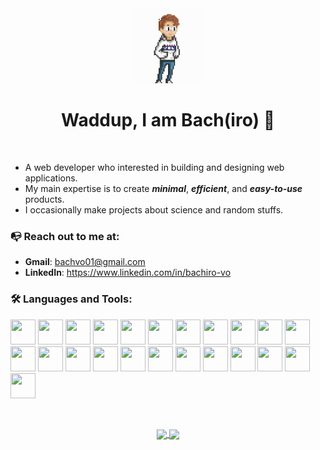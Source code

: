 <!-- ![](https://komarev.com/ghpvc/?username=bachvo01) -->

<div align ="center">
    <kbd>
        <img loading ="lazy" src= './images/pixelGif.gif' width = '120px' height ='120px' style="margin-right:15px; margin-left:15px; border-radius:20px; ">
    </kbd>
</div>
<div align ="center">
<h1>Waddup, I am Bach(iro) 🖖</h1>
</div>&ensp;

- A web developer who interested in building and designing web applications. 
- My main expertise is to create <em><strong>minimal</strong></em>, <em><strong>efficient</strong></em>, and <em><strong>easy-to-use</strong></em> products. 
- I occasionally make projects about science and random stuffs.


### :mailbox_with_no_mail: Reach out to me at:

- <strong>Gmail</strong>: <a href=''>bachvo01@gmail.com</a>
- <strong>LinkedIn</strong>: <a href ='www.linkedin.com/in/
    '>https://www.linkedin.com/in/bachiro-vo</a>
  &ensp;

### :hammer_and_wrench: Languages and Tools:

<div>
<img src="https://cdn.jsdelivr.net/gh/devicons/devicon@latest/icons/html5/html5-original.svg" width = '40px' height = '40px'/>
<img src="https://cdn.jsdelivr.net/gh/devicons/devicon@latest/icons/css3/css3-original.svg" width = '40px' height = '40px'/>

<img src="https://cdn.jsdelivr.net/gh/devicons/devicon@latest/icons/javascript/javascript-plain.svg" width = '40px' height = '40px'/>

<img src="https://cdn.jsdelivr.net/gh/devicons/devicon@latest/icons/sass/sass-original.svg" width = '40px' height = '40px'/>

<img src="https://cdn.jsdelivr.net/gh/devicons/devicon@latest/icons/react/react-original.svg" width = '40px' height = '40px'/>

<img src="https://cdn.jsdelivr.net/gh/devicons/devicon@latest/icons/nodejs/nodejs-original.svg" width = '40px' height = '40px'/>

<img src="https://cdn.jsdelivr.net/gh/devicons/devicon@latest/icons/nodemon/nodemon-plain.svg" width = '40px' height = '40px'/>

<img src="https://cdn.jsdelivr.net/gh/devicons/devicon@latest/icons/postgresql/postgresql-original.svg" width = '40px' height = '40px'/>

<img src="https://cdn.jsdelivr.net/gh/devicons/devicon@latest/icons/mongodb/mongodb-plain.svg" width = '40px' height = '40px'/>

<img src="https://cdn.jsdelivr.net/gh/devicons/devicon@latest/icons/socketio/socketio-original.svg" width = '40px' height = '40px'/>

<img src="https://cdn.jsdelivr.net/gh/devicons/devicon@latest/icons/jira/jira-original.svg" width = '40px' height = '40px'/>

<img src="https://cdn.jsdelivr.net/gh/devicons/devicon@latest/icons/illustrator/illustrator-plain.svg" width = '40px' height = '40px'/>

<img src="https://cdn.jsdelivr.net/gh/devicons/devicon@latest/icons/figma/figma-original.svg" width = '40px' height = '40px'/>

<img src="https://cdn.jsdelivr.net/gh/devicons/devicon@latest/icons/photoshop/photoshop-plain.svg" width = '40px' height = '40px'/>

<img src="https://cdn.jsdelivr.net/gh/devicons/devicon@latest/icons/c/c-plain.svg" width = '40px' height = '40px'/>

<img src="https://cdn.jsdelivr.net/gh/devicons/devicon@latest/icons/cplusplus/cplusplus-plain.svg" width = '40px' height = '40px'/>

<img src="https://cdn.jsdelivr.net/gh/devicons/devicon@latest/icons/postman/postman-original.svg" width = '40px' height = '40px'/>

<img src="https://cdn.jsdelivr.net/gh/devicons/devicon@latest/icons/git/git-original.svg" width = '40px' height = '40px'/>

<img src="https://cdn.jsdelivr.net/gh/devicons/devicon@latest/icons/framermotion/framermotion-original.svg" width = '40px' height = '40px'/>

<img src="https://cdn.jsdelivr.net/gh/devicons/devicon@latest/icons/java/java-original.svg" width = '40px' height = '40px'/>

<img src="https://cdn.jsdelivr.net/gh/devicons/devicon@latest/icons/mongoose/mongoose-original.svg" width = '40px' height = '40px'/>

<img src="https://cdn.jsdelivr.net/gh/devicons/devicon@latest/icons/python/python-original.svg" width = '40px' height = '40px'/>

<img src="https://cdn.jsdelivr.net/gh/devicons/devicon@latest/icons/mysql/mysql-original.svg" width = '40px' height = '40px'/>



<div align ='center'>
    
&ensp;
    
<a href="https://github.com/anuraghazr/github-readme-stats">
  <img height = 180 align="center" src="https://github-readme-stats.vercel.app/api?username=bachvo01" />
</a>
<a href="https://github.com/anuraghazra/convoychat">
    
  <img height = 180 align="center" src="https://streak-stats.demolab.com?user=bachvo01&theme=gotham)" />
  
</a>

</div>




<!--
**bachvo01/bachvo01** is a ✨ _special_ ✨ repository because its `README.md` (this file) appears on your GitHub profile.

Here are some ideas to get you started:

- 🔭 I’m currently working on ...
- 🌱 I’m currently learning ...
- 👯 I’m looking to collaborate on ...
- 🤔 I’m looking for help with ...
- 💬 Ask me about ...
- 📫 How to reach me: ...
- 😄 Pronouns: ...
- ⚡ Fun fact: ...
  -->
